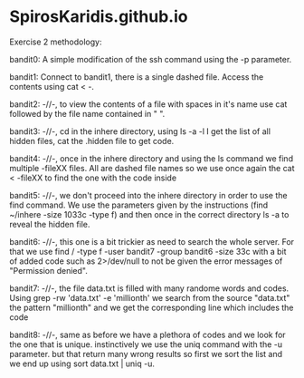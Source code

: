 # SpirosKaridis.github.io

Exercise 2 methodology:

bandit0: A simple modification of the ssh command using the -p parameter.

bandit1: Connect to bandit1, there is a single dashed file. Access the contents using cat < -.

bandit2: -//-, to view the contents of a file with spaces in it's name use cat followed by the file name contained in " ".

bandit3: -//-, cd in the inhere directory, using ls -a -l I get the list of all hidden files, cat the .hidden file to get code.

bandit4: -//-, once in the inhere directory and using the ls command we find multiple -fileXX files. All are dashed file names so we use once again the cat < -fileXX to find the one with the code inside

bandit5: -//-, we don't proceed into the inhere directory in order to use the find command. We use the parameters given by the instructions (find ~/inhere -size 1033c -type f) and then once in the correct directory ls -a to reveal the hidden file.

bandit6: -//-, this one is a bit trickier as need to search the whole server. For that we use find / -type f -user bandit7 -group bandit6 -size 33c with a bit of added code such as 2>/dev/null to not be given the error messages of "Permission denied".

bandit7: -//-, the file data.txt is filled with many randome words and codes. Using grep -rw 'data.txt' -e 'millionth' we search from the source "data.txt" the pattern "millionth" and we get the corresponding line which includes the code

bandit8: -//-, same as before we have a plethora of codes and we look for the one that is unique. instinctively we use the uniq command with the -u parameter. but that return many wrong results so first we sort the list and we end up using sort data.txt | uniq -u.
